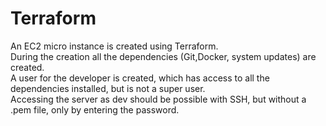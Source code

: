# Terraform

An EC2 micro instance is created using Terraform. <br>
During the creation all the dependencies (Git,Docker, system updates) are created. <br>
A user for the developer is created, which has access to all the dependencies installed, but is not a super user. <br>
Accessing the server as dev should be possible with SSH, but without a .pem file, only by entering the password. 
